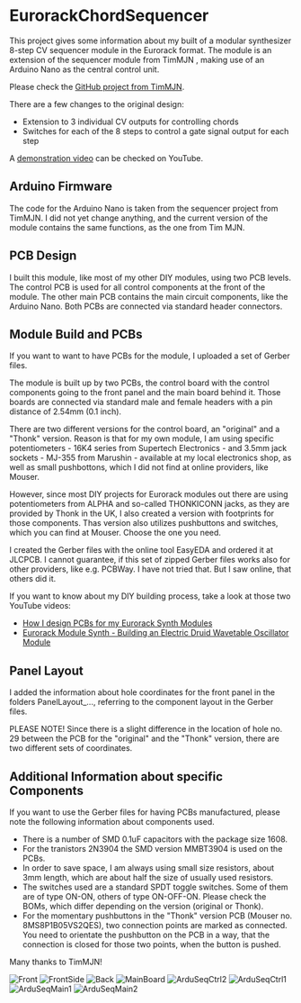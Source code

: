 # EurorackChordSequencer
This project gives some information about my built of a modular synthesizer 8-step CV sequencer module in the Eurorack format.
The module is an extension of the sequencer module from TimMJN , making use of an Arduino Nano as the central control unit.

Please check the [GitHub project from TimMJN](http://github.com/TimMJN/Arduino-Sequencer).

There are a few changes to the original design:
- Extension to 3 individual CV outputs for controlling chords
- Switches for each of the 8 steps to control a gate signal output for each step

A [demonstration video](https://youtu.be/u9PBp1COE9A) can be checked on YouTube.

## Arduino Firmware
The code for the Arduino Nano is taken from the sequencer project from TimMJN.
I did not yet change anything, and the current version of the module contains the same functions, as the one from Tim MJN.

## PCB Design
I built this module, like most of my other DIY modules, using two PCB levels. The control PCB is used for all control components at the front of the module. The other main PCB contains the main circuit components, like the Arduino Nano.
Both PCBs are connected via standard header connectors.

## Module Build and PCBs
If you want to want to have PCBs for the module, I uploaded a set of Gerber files.

The module is built up by two PCBs, the control board with the control components going to the front panel and the main board behind it.
Those boards are connected via standard male and female headers with a pin distance of 2.54mm (0.1 inch).

There are two different versions for the control board, an "original" and a "Thonk" version.
Reason is that for my own module, I am using specific potentiometers - 16K4 series from Supertech Electronics - and 3.5mm jack sockets - MJ-355 from Marushin - available at my local electronics shop, as well as small pushbottons, which I did not find at online providers, like Mouser.

However, since most DIY projects for Eurorack modules out there are using potentiometers from ALPHA and so-called THONKICONN jacks, as they are provided by Thonk in the UK, I also created a version with footprints for those components. Thas version also utilizes pushbuttons and switches, which you can find at Mouser.
Choose the one you need.

I created the Gerber files with the online tool EasyEDA and ordered it at JLCPCB.
I cannot guarantee, if this set of zipped Gerber files works also for other providers, like e.g. PCBWay. I have not tried that. But I saw online, that others did it.

If you want to know about my DIY building process, take a look at those two YouTube videos:
- [How I design PCBs for my Eurorack Synth Modules](https://youtu.be/pXtuV9Pv-m4)
- [Eurorack Module Synth - Building an Electric Druid Wavetable Oscillator Module](https://youtu.be/ECpdo4HfqLg)

## Panel Layout
I added the information about hole coordinates for the front panel in the folders PanelLayout_..., referring to the component layout in the Gerber files.

PLEASE NOTE! Since there is a slight difference in the location of hole no. 29 between the PCB for the "original" and the "Thonk" version, there are two different sets of coordinates. 

## Additional Information about specific Components
If you want to use the Gerber files for having PCBs manufactured, please note the following information about components used.

- There is a number of SMD 0.1uF capacitors with the package size 1608.
- For the tranistors 2N3904 the SMD version MMBT3904 is used on the PCBs.
- In order to save space, I am always using small size resistors, about 3mm length, which are about half the size of usually used resistors.
- The switches used are a standard SPDT toggle switches. Some of them are of type ON-ON, others of type ON-OFF-ON. Please check the BOMs, which differ depending on the version (original or Thonk).
- For the momentary pushbuttons in the "Thonk" version PCB (Mouser no. 8MS8P1B05VS2QES), two connection points are marked as connected. You need to orientate the pushbutton on the PCB in a way, that the connection is closed for those two points, when the button is pushed.

Many thanks to TimMJN!


![Front](https://user-images.githubusercontent.com/97026614/150731201-aff2b512-5bf7-41cf-ba18-e26e32674c4d.JPG)
![FrontSide](https://user-images.githubusercontent.com/97026614/150775298-86a71474-52ac-46d7-bc23-a0976e2a9e81.JPG)
![Back](https://user-images.githubusercontent.com/97026614/150775348-6887f31b-559f-4db2-9151-5f1113250aee.JPG)
![MainBoard](https://user-images.githubusercontent.com/97026614/150775392-d1e1c4a5-80a8-443a-8e66-608f4eda3d76.JPG)
![ArduSeqCtrl2](https://user-images.githubusercontent.com/97026614/178224754-758cf3b9-897a-4212-a1f1-b3877e479c85.JPG)
![ArduSeqCtrl1](https://user-images.githubusercontent.com/97026614/178224784-4968c778-2444-47d8-9ae6-7327c37938c8.JPG)
![ArduSeqMain1](https://user-images.githubusercontent.com/97026614/178224797-28ccbf26-be66-4726-aadb-beb963a8e684.JPG)
![ArduSeqMain2](https://user-images.githubusercontent.com/97026614/178224915-1d7b2cf2-32e2-4549-b905-9c10ba274bb0.JPG)
